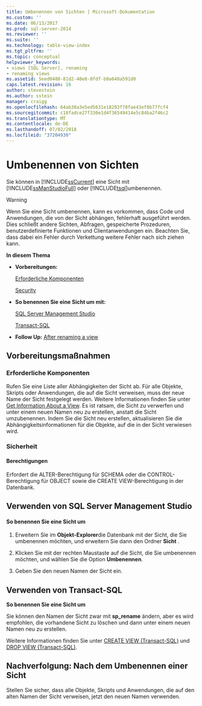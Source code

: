 ```yaml
---
title: Umbenennen von Sichten | Microsoft-Dokumentation
ms.custom: ''
ms.date: 06/13/2017
ms.prod: sql-server-2014
ms.reviewer: ''
ms.suite: ''
ms.technology: table-view-index
ms.tgt_pltfrm: ''
ms.topic: conceptual
helpviewer_keywords:
- views [SQL Server], renaming
- renaming views
ms.assetid: 5eed0488-81d2-40e8-8fdf-b0a640a591d0
caps.latest.revision: 16
author: stevestein
ms.author: sstein
manager: craigg
ms.openlocfilehash: 64ab38a3e5ed5631e18293f78fae43ef8b77fcf4
ms.sourcegitcommit: c18fadce27f330e1d4f36549414e5c84ba2f46c2
ms.translationtype: MT
ms.contentlocale: de-DE
ms.lasthandoff: 07/02/2018
ms.locfileid: "37204930"
---
```

# <a name="rename-views"></a>Umbenennen von Sichten
  Sie können in [!INCLUDE[ssCurrent](../../includes/sscurrent-md.md)] eine Sicht mit [!INCLUDE[ssManStudioFull](../../includes/ssmanstudiofull-md.md)] oder [!INCLUDE[tsql](../../includes/tsql-md.md)]umbenennen.  
  
> [!WARNING]  
>  Wenn Sie eine Sicht umbenennen, kann es vorkommen, dass Code und Anwendungen, die von der Sicht abhängen, fehlerhaft ausgeführt werden. Dies schließt andere Sichten, Abfragen, gespeicherte Prozeduren, benutzerdefinierte Funktionen und Clientanwendungen ein. Beachten Sie, dass dabei ein Fehler durch Verkettung weitere Fehler nach sich ziehen kann.  
  
 **In diesem Thema**  
  
-   **Vorbereitungen:**  
  
     [Erforderliche Komponenten](#Prerequisites)  
  
     [Security](#Security)  
  
-   **So benennen Sie eine Sicht um mit:**  
  
     [SQL Server Management Studio](#SSMSProcedure)  
  
     [Transact-SQL](#TsqlProcedure)  
  
-   **Follow Up:**  [After renaming a view](#FollowUp)  
  
##  <a name="BeforeYouBegin"></a> Vorbereitungsmaßnahmen  
  
###  <a name="Prerequisites"></a> Erforderliche Komponenten  
 Rufen Sie eine Liste aller Abhängigkeiten der Sicht ab. Für alle Objekte, Skripts oder Anwendungen, die auf die Sicht verweisen, muss der neue Name der Sicht festgelegt werden. Weitere Informationen finden Sie unter [Get Information About a View](get-information-about-a-view.md). Es ist ratsam, die Sicht zu verwerfen und unter einem neuen Namen neu zu erstellen, anstatt die Sicht umzubenennen. Indem Sie die Sicht neu erstellen, aktualisieren Sie die Abhängigkeitsinformationen für die Objekte, auf die in der Sicht verwiesen wird.  
  
###  <a name="Security"></a> Sicherheit  
  
####  <a name="Permissions"></a> Berechtigungen  
 Erfordert die ALTER-Berechtigung für SCHEMA oder die CONTROL-Berechtigung für OBJECT sowie die CREATE VIEW-Berechtigung in der Datenbank.  
  
##  <a name="SSMSProcedure"></a> Verwenden von SQL Server Management Studio  
  
#### <a name="to-rename-a-view"></a>So benennen Sie eine Sicht um  
  
1.  Erweitern Sie im **Objekt-Explorer**die Datenbank mit der Sicht, die Sie umbenennen möchten, und erweitern Sie dann den Ordner **Sicht** .  
  
2.  Klicken Sie mit der rechten Maustaste auf die Sicht, die Sie umbenennen möchten, und wählen Sie die Option **Umbenennen**.  
  
3.  Geben Sie den neuen Namen der Sicht ein.  
  
##  <a name="TsqlProcedure"></a> Verwenden von Transact-SQL  
 **So benennen Sie eine Sicht um**  
  
 Sie können den Namen der Sicht zwar mit **sp_rename** ändern, aber es wird empfohlen, die vorhandene Sicht zu löschen und dann unter einem neuen Namen neu zu erstellen.  
  
 Weitere Informationen finden Sie unter [CREATE VIEW &#40;Transact-SQL&#41;](/sql/t-sql/statements/create-view-transact-sql) und [DROP VIEW &#40;Transact-SQL&#41;](/sql/t-sql/statements/drop-view-transact-sql).  
  
##  <a name="FollowUp"></a> Nachverfolgung: Nach dem Umbenennen einer Sicht  
 Stellen Sie sicher, dass alle Objekte, Skripts und Anwendungen, die auf den alten Namen der Sicht verweisen, jetzt den neuen Namen verwenden.  
  
  
